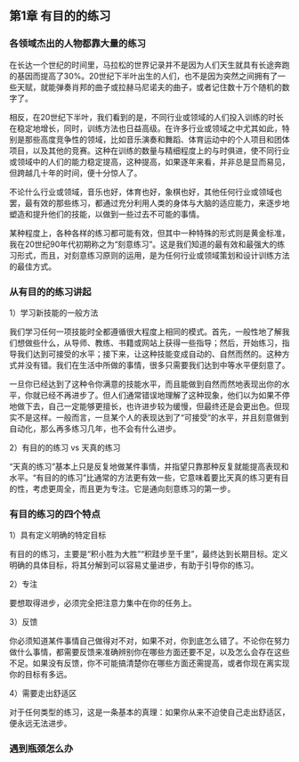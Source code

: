 ## 第1章 有目的的练习

### 各领域杰出的人物都靠大量的练习

在长达一个世纪的时间里，马拉松的世界记录并不是因为人们天生就具有长途奔跑的基因而提高了30%。20世纪下半叶出生的人们，也不是因为突然之间拥有了一些天赋，就能弹奏肖邦的曲子或拉赫马尼诺夫的曲子，或者记住数十万个随机的数字了。

相反，在20世纪下半叶，我们看到的是，不同行业或领域的人们投入训练的时长在稳定地增长，同时，训练方法也日益高级。在许多行业或领域之中尤其如此，特别是那些高度竞争性的领域，比如音乐演奏和舞蹈、体育运动中的个人项目和团体项目，以及其他的竞赛。这种在训练的数量与精细程度上的与时俱进，使不同行业或领域中的人们的能力稳定提高，这种提高，如果逐年来看，并非总是显而易见，但跨越几十年的时间，便十分惊人了。

不论什么行业或领域，音乐也好，体育也好，象棋也好，其他任何行业或领域也罢，最有效的那些练习，都通过充分利用人类的身体与大脑的适应能力，来逐步地塑造和提升他们的技能，以做到一些过去不可能的事情。

某种程度上，各种各样的练习都可能有效，但其中一种特殊的形式则是黄金标准，我在20世纪90年代初期称之为“刻意练习”。这是我们知道的最有效和最强大的练习形式，而且，对刻意练习原则的运用，是为任何行业或领域策划和设计训练方法的最佳方式。

### 从有目的的练习讲起

1）学习新技能的一般方法

我们学习任何一项技能时全都遵循很大程度上相同的模式。首先，一般性地了解我们想做些什么，从导师、教练、书籍或网站上获得一些指导；然后，开始练习，指导我们达到可接受的水平；接下来，让这种技能变成自动的、自然而然的。这种方式并没有错。我们在生活中所做的事情，很多只需要我们达到中等水平便刻意了。

一旦你已经达到了这种令你满意的技能水平，而且能做到自然而然地表现出你的水平，你就已经不再进步了。但人们通常错误地理解了这种现象，他们以为如果不停地做下去，自己一定能够更擅长，也许进步较为缓慢，但最终还是会更出色。但现实不是这样。一般而言，一旦某个人的表现达到了“可接受”的水平，并且刻意做到自动化，那么再多练习几年，也不会有什么进步。

2）有目的的练习 vs 天真的练习

“天真的练习”基本上只是反复地做某件事情，并指望只靠那种反复就能提高表现和水平。“有目的的练习”比通常的方法更有效一些，它意味着要比天真的练习更有目的性，考虑更周全，而且更为专注。它是通向刻意练习的第一步。

### 有目的练习的四个特点

1）具有定义明确的特定目标

有目的的练习，主要是“积小胜为大胜”“积跬步至千里”，最终达到长期目标。定义明确的具体目标，将其分解到可以容易丈量进步，有助于引导你的练习。

2）专注

要想取得进步，必须完全把注意力集中在你的任务上。

3）反馈

你必须知道某件事情自己做得对不对，如果不对，你到底怎么错了。不论你在努力做什么事情，都需要反馈来准确辨别你在哪些方面还要不足，以及怎么会存在这些不足。如果没有反馈，你不可能搞清楚你在哪些方面还需提高，或者你现在离实现你的目标有多远。

4）需要走出舒适区

对于任何类型的练习，这是一条基本的真理：如果你从来不迫使自己走出舒适区，便永远无法进步。

### 遇到瓶颈怎么办
